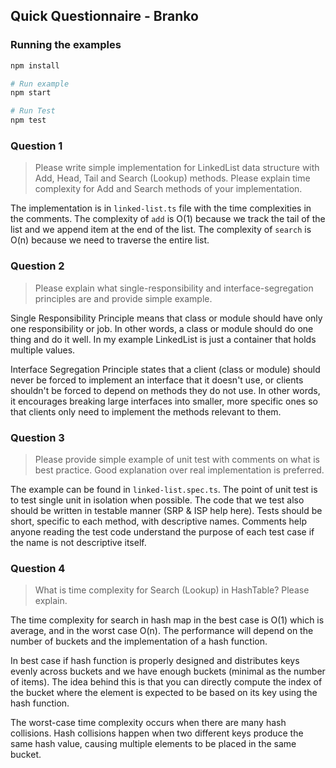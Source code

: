 ## Quick Questionnaire - Branko

### Running the examples

```bash
npm install

# Run example
npm start 

# Run Test
npm test
```

### Question 1
> Please write simple implementation for LinkedList data structure with Add, Head, Tail and Search (Lookup) methods. Please explain time complexity for Add and Search methods of your implementation.

The implementation is in `linked-list.ts` file with the time complexities in the comments. The complexity of `add` is O(1) because we track
the tail of the list and we append item at the end of the list. The complexity of `search` is O(n) because we need to traverse the entire list.

### Question 2
> Please explain what single-responsibility and interface-segregation principles are and provide simple example.

Single Responsibility Principle means that class or module should have only one responsibility or job. In other words, a class or module should do one thing and do it well. In my example LinkedList is just a container that holds multiple values.

Interface Segregation Principle states that a client (class or module) should never be forced to implement an interface that it doesn't use, or clients shouldn't be forced to depend on methods they do not use. In other words, it encourages breaking large interfaces into smaller, more specific ones so that clients only need to implement the methods relevant to them.

### Question 3
> Please provide simple example of unit test with comments on what is best practice. Good explanation over real implementation is preferred.

The example can be found in `linked-list.spec.ts`. The point of unit test is to test single unit in isolation when possible.
The code that we test also should be written in testable manner (SRP & ISP help here). Tests should be short, specific to each method, with descriptive names. Comments help anyone reading the test code understand the purpose of each test case if the name is not descriptive itself. 

### Question 4
> What is time complexity for Search (Lookup) in HashTable? Please explain.

The time complexity for search in hash map in the best case is O(1) which is average, and in the worst case O(n).
The performance will depend on the number of buckets and the implementation of a hash function.

In best case if hash function is properly designed and distributes keys evenly across buckets and we have enough buckets (minimal as the number of items).
The idea behind this is that you can directly compute the index of the bucket where the element is expected to be based on its key using the hash function.

The worst-case time complexity occurs when there are many hash collisions. Hash collisions happen when two different keys produce the same hash value, causing multiple elements to be placed in the same bucket.
